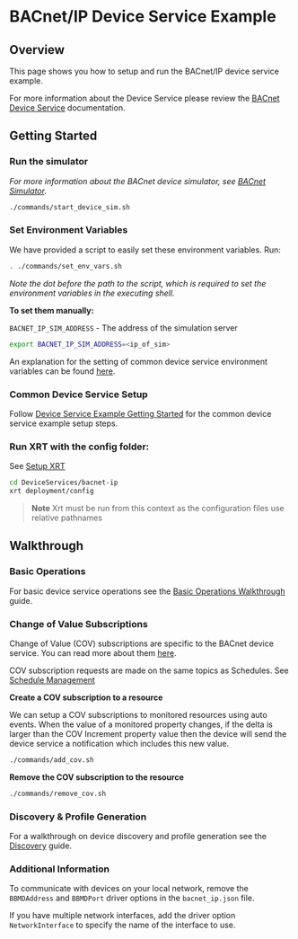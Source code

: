 # BACnet/IP Device Service Example

## Overview

This page shows you how to setup and run the BACnet/IP device service example.

For more information about the Device Service please review the [BACnet Device Service](https://docs.iotechsys.com/edge-xrt20/device-service-components/bacnet-device-service-component.html) documentation.

## Getting Started

### **Run the simulator**

_For more information about the BACnet device simulator, see [BACnet Simulator](https://docs.iotechsys.com/edge-xrt20/simulators/bacnet/overview.html)._

```bash
./commands/start_device_sim.sh
```

### **Set Environment Variables**

We have provided a script to easily set these environment variables. Run:

```bash
. ./commands/set_env_vars.sh
```

_Note the dot before the path to the script, which is required to set the environment variables in the executing shell._

**To set them manually:**

`BACNET_IP_SIM_ADDRESS` - The address of the simulation server

```bash
export BACNET_IP_SIM_ADDRESS=<ip_of_sim>
```

An explanation for the setting of common device service environment variables can be found [here](../interactive-walkthrough/ds-getting-started-common.md#Device-service-configuration-setup).

### **Common Device Service Setup**

Follow [Device Service Example Getting Started](../interactive-walkthrough/ds-getting-started-common.md) for the common device service example setup steps.

### **Run XRT with the config folder:**

See [Setup XRT](../interactive-walkthrough/setup-xrt.md)

```bash
cd DeviceServices/bacnet-ip
xrt deployment/config
```

> **Note** Xrt must be run from this context as the configuration files use relative pathnames

## Walkthrough

### Basic Operations

For basic device service operations see the [Basic Operations Walkthrough](../interactive-walkthrough/basic-operations.md) guide.

### Change of Value Subscriptions

Change of Value (COV) subscriptions are specific to the BACnet device service. You can read more about them [here](https://docs.iotechsys.com/edge-xrt20/device-service-components/bacnet-device-service-component.html#bacnet-change-of-value).

COV subscription requests are made on the same topics as Schedules. See [Schedule Management](../interactive-walkthrough/basic-operations.md#Schedule-Management)

**Create a COV subscription to a resource**

We can setup a COV subscriptions to monitored resources using auto events. When the value of a monitored property changes, if the delta is larger than the COV Increment
property value then the device will send the device service a notification which includes this new value.

```bash
./commands/add_cov.sh
```

**Remove the COV subscription to the resource**

```bash
./commands/remove_cov.sh
```

### Discovery & Profile Generation

For a walkthrough on device discovery and profile generation see the [Discovery](../interactive-walkthrough/discovery.md) guide.

### Additional Information

To communicate with devices on your local network, remove the `BBMDAddress` and `BBMDPort` driver options in the `bacnet_ip.json` file.

If you have multiple network interfaces, add the driver option `NetworkInterface` to specify the name of the interface to use.
